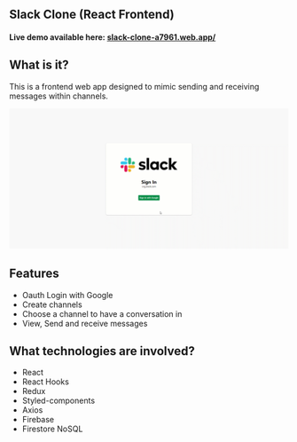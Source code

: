 ## Slack Clone (React Frontend)

#### Live demo available here: [slack-clone-a7961.web.app/](https://slack-clone-a7961.web.app/ "slack-clone-a7961.web.app/")

## What is it?

This is a frontend web app designed to mimic sending and receiving messages within channels.

![](https://github.com/adms01/slack-clone/blob/master/preview/slack_desktop.gif)

## Features

- Oauth Login with Google
- Create channels
- Choose a channel to have a conversation in
- View, Send and receive messages

## What technologies are involved?

- React
- React Hooks
- Redux
- Styled-components
- Axios
- Firebase
- Firestore NoSQL
